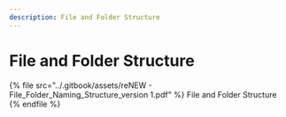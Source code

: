 ```yaml
---
description: File and Folder Structure
---
```


# File and Folder Structure

{% file src="../.gitbook/assets/reNEW - File_Folder_Naming_Structure_version 1.pdf" %}
File and Folder Structure
{% endfile %}
